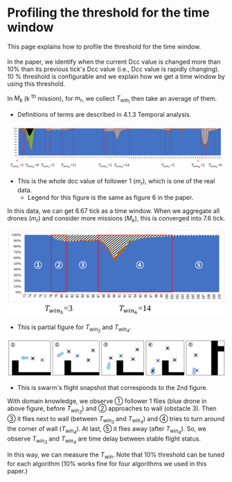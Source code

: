 # Profiling the threshold for the time window

This page explains how to profile the threshold for the time window.
<sub></sub>

In the paper, we identify when the current Dcc value is changed more than 10% than its previous tick's Dcc value (i.e., Dcc value is rapidly changing). 10 % threshold is configurable and we explain how we get a time window by using this threshold.

In _M<sub>k</sub>_ (k <sup>th</sup> mission), for _m<sub>r</sub>_, we collect _T<sub>win<sub>i</sub></sub>_ then take an average of them.

- Definitions of terms are described in 4.1.3 Temporal analysis.

![](https://github.com/swarmbug/src/blob/main/Profiling_thr_time_win/fig/dcc_whole.PNG)

- This is the whole dcc value of follower 1 (_m<sub>r</sub>_), which is one of the real data.
  - Legend for this figure is the same as figure 6 in the paper.

In this data, we can get 6.67 tick as a time window.
When we aggregate all drones (_m<sub>r</sub>_) and consider more missions (_M<sub>k</sub>_), this is converged into 7.6 tick.

![](https://github.com/swarmbug/src/blob/main/Profiling_thr_time_win/fig/zoom.PNG)

- This is partial figure for _T<sub>win<sub>3</sub></sub>_ and _T<sub>win<sub>4</sub></sub>_.

![](https://github.com/swarmbug/src/blob/main/Profiling_thr_time_win/fig/traj.PNG)

- This is swarm's flight snapshot that corresponds to the 2nd figure.

With domain knowledge, we observe ① follower 1 flies (blue drone in above figure, before _T<sub>win<sub>3</sub></sub>_) and ② approaches to wall (obstacle 3). Then ③ it flies next to wall (between _T<sub>win<sub>3</sub></sub>_ and _T<sub>win<sub>4</sub></sub>_) and ④ tries to turn around the corner of wall (_T<sub>win<sub>4</sub></sub>_). At last, ⑤ it flies away (after _T<sub>win<sub>4</sub></sub>_).
So, we observe _T<sub>win<sub>3</sub></sub>_ and _T<sub>win<sub>4</sub></sub>_ are time delay between stable flight status.

In this way, we can measure the _T<sub>win</sub>_. Note that 10% threshold can be tuned for each algorithm (10% works fine for four algorithms we used in this paper.)
